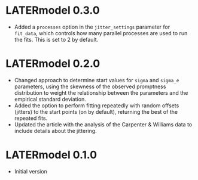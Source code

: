 
# LATERmodel 0.3.0

* Added a `processes` option in the `jitter_settings` parameter for `fit_data`, which controls how many parallel processes are used to run the fits. This is set to 2 by default.

# LATERmodel 0.2.0

* Changed approach to determine start values for `sigma` and `sigma_e` parameters, using the skewness of the observed promptness distribution to weight the relationship between the parameters and the empirical standard deviation.
* Added the option to perform fitting repeatedly with random offsets (jitters) to the start points (on by default), returning the best of the repeated fits.
* Updated the article with the analysis of the Carpenter & Williams data to include details about the jittering.

# LATERmodel 0.1.0

* Initial version
